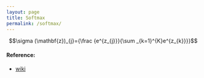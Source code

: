 ```yaml
---
layout: page
title: Softmax
permalink: /softmax/
---
```


$$\sigma (\mathbf{z})_{j}={\frac {e^{z_{j}}}{\sum _{k=1}^{K}e^{z_{k}}}}$$






#### Reference:
* [wiki](https://en.wikipedia.org/wiki/Softmax_function)